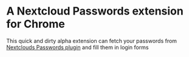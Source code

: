 # A Nextcloud Passwords extension for Chrome

This quick and dirty alpha extension can fetch your passwords from [Nextclouds Passwords plugin](https://github.com/fcturner/passwords) and fill them in login forms
